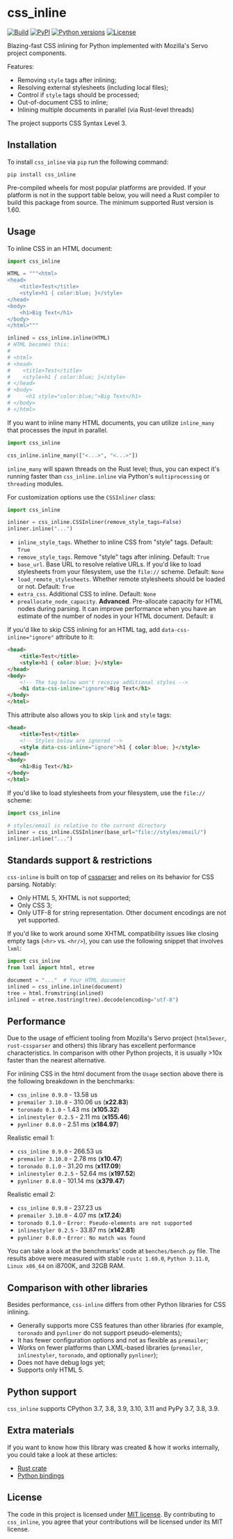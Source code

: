 # css_inline

[![Build](https://github.com/Stranger6667/css-inline/workflows/ci/badge.svg)](https://github.com/Stranger6667/css-inline/actions)
[![PyPI](https://img.shields.io/pypi/v/css_inline.svg)](https://pypi.org/project/css_inline/)
[![Python versions](https://img.shields.io/pypi/pyversions/css_inline.svg)](https://pypi.org/project/css_inline/)
[![License](https://img.shields.io/pypi/l/css_inline.svg)](https://opensource.org/licenses/MIT)

Blazing-fast CSS inlining for Python implemented with Mozilla's Servo project components.

Features:

- Removing `style` tags after inlining;
- Resolving external stylesheets (including local files);
- Control if `style` tags should be processed;
- Out-of-document CSS to inline;
- Inlining multiple documents in parallel (via Rust-level threads)

The project supports CSS Syntax Level 3.

## Installation

To install `css_inline` via `pip` run the following command:

```
pip install css_inline
```

Pre-compiled wheels for most popular platforms are provided. If your platform is not in the support table below, you will need
a Rust compiler to build this package from source. The minimum supported Rust version is 1.60.

## Usage

To inline CSS in an HTML document:

```python
import css_inline

HTML = """<html>
<head>
    <title>Test</title>
    <style>h1 { color:blue; }</style>
</head>
<body>
    <h1>Big Text</h1>
</body>
</html>"""

inlined = css_inline.inline(HTML)
# HTML becomes this:
#
# <html>
# <head>
#    <title>Test</title>
#    <style>h1 { color:blue; }</style>
# </head>
# <body>
#     <h1 style="color:blue;">Big Text</h1>
# </body>
# </html>
```

If you want to inline many HTML documents, you can utilize `inline_many` that processes the input in parallel.

```python
import css_inline

css_inline.inline_many(["<...>", "<...>"])
```

`inline_many` will spawn threads on the Rust level; thus, you can expect it's running faster than `css_inline.inline` via Python's `multiprocessing` or `threading` modules.

For customization options use the `CSSInliner` class:

```python
import css_inline

inliner = css_inline.CSSInliner(remove_style_tags=False)
inliner.inline("...")
```

- `inline_style_tags`. Whether to inline CSS from "style" tags. Default: `True`
- `remove_style_tags`. Remove "style" tags after inlining. Default: `True`
- `base_url`. Base URL to resolve relative URLs. If you'd like to load stylesheets from your filesystem, use the `file://` scheme. Default: `None`
- `load_remote_stylesheets`. Whether remote stylesheets should be loaded or not. Default: `True`
- `extra_css`. Additional CSS to inline. Default: `None`
- `preallocate_node_capacity`. **Advanced**. Pre-allocate capacity for HTML nodes during parsing. It can improve performance when you have an estimate of the number of nodes in your HTML document. Default: `8`

If you'd like to skip CSS inlining for an HTML tag, add `data-css-inline="ignore"` attribute to it:

```html
<head>
    <title>Test</title>
    <style>h1 { color:blue; }</style>
</head>
<body>
    <!-- The tag below won't receive additional styles -->
    <h1 data-css-inline="ignore">Big Text</h1>
</body>
</html>
```

This attribute also allows you to skip `link` and `style` tags:

```html
<head>
    <title>Test</title>
    <!-- Styles below are ignored -->
    <style data-css-inline="ignore">h1 { color:blue; }</style>
</head>
<body>
    <h1>Big Text</h1>
</body>
</html>
```

If you'd like to load stylesheets from your filesystem, use the `file://` scheme:

```python
import css_inline

# styles/email is relative to the current directory
inliner = css_inline.CSSInliner(base_url="file://styles/email/")
inliner.inline("...")
```

## Standards support & restrictions

`css-inline` is built on top of [cssparser](https://crates.io/crates/cssparser) and relies on its behavior for CSS parsing.
Notably:

- Only HTML 5, XHTML is not supported;
- Only CSS 3;
- Only UTF-8 for string representation. Other document encodings are not yet supported.

If you'd like to work around some XHTML compatibility issues like closing empty tags (`<hr>` vs. `<hr/>`), you can use the following snippet that involves `lxml`:

```python
import css_inline
from lxml import html, etree

document = "..."  # Your HTML document
inlined = css_inline.inline(document)
tree = html.fromstring(inlined)
inlined = etree.tostring(tree).decode(encoding="utf-8")
```

## Performance

Due to the usage of efficient tooling from Mozilla's Servo project (`html5ever`, `rust-cssparser` and others) this
library has excellent performance characteristics. In comparison with other Python projects, it is usually >10x faster than the nearest alternative.

For inlining CSS in the html document from the `Usage` section above there is the following breakdown in the benchmarks:

- `css_inline 0.9.0` - 13.58 us
- `premailer 3.10.0` - 310.06 us (**x22.83**)
- `toronado 0.1.0` - 1.43 ms (**x105.32**)
- `inlinestyler 0.2.5` - 2.11 ms (**x155.46**)
- `pynliner 0.8.0` - 2.51 ms (**x184.97**)

Realistic email 1:

- `css_inline 0.9.0` - 266.53 us
- `premailer 3.10.0` - 2.78 ms (**x10.47**)
- `toronado 0.1.0` - 31.20 ms (**x117.09**)
- `inlinestyler 0.2.5` - 52.64 ms (**x197.52**)
- `pynliner 0.8.0` - 101.14 ms (**x379.47**)

Realistic email 2:

- `css_inline 0.9.0` - 237.23 us
- `premailer 3.10.0` - 4.07 ms (**x17.24**)
- `toronado 0.1.0` - `Error: Pseudo-elements are not supported`
- `inlinestyler 0.2.5` - 33.87 ms (**x142.81**)
- `pynliner 0.8.0` - `Error: No match was found`

You can take a look at the benchmarks' code at `benches/bench.py` file.
The results above were measured with stable `rustc 1.69.0`, `Python 3.11.0`, `Linux x86_64` on i8700K, and 32GB RAM.

## Comparison with other libraries

Besides performance, `css-inline` differs from other Python libraries for CSS inlining.

- Generally supports more CSS features than other libraries (for example, `toronado` and `pynliner` do not support pseudo-elements);
- It has fewer configuration options and not as flexible as `premailer`;
- Works on fewer platforms than LXML-based libraries (`premailer`, `inlinestyler`, `toronado`, and optionally `pynliner`);
- Does not have debug logs yet;
- Supports only HTML 5.

## Python support

`css_inline` supports CPython 3.7, 3.8, 3.9, 3.10, 3.11 and PyPy 3.7, 3.8, 3.9.

## Extra materials

If you want to know how this library was created & how it works internally, you could take a look at these articles:

- [Rust crate](https://dygalo.dev/blog/rust-for-a-pythonista-2/)
- [Python bindings](https://dygalo.dev/blog/rust-for-a-pythonista-3/)

## License

The code in this project is licensed under [MIT license](https://opensource.org/licenses/MIT).
By contributing to `css_inline`, you agree that your contributions
will be licensed under its MIT license.
